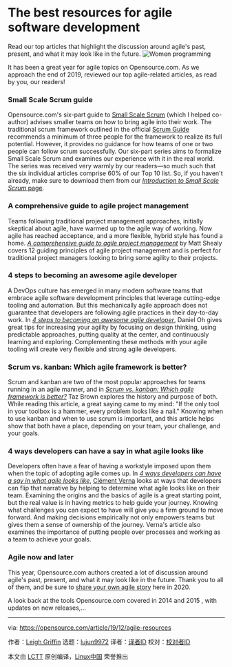 [#]: collector: (lujun9972)
[#]: translator: (algzjh)
[#]: reviewer: ( )
[#]: publisher: ( )
[#]: url: ( )
[#]: subject: (The best resources for agile software development)
[#]: via: (https://opensource.com/article/19/12/agile-resources)
[#]: author: (Leigh Griffin https://opensource.com/users/lgriffin)

The best resources for agile software development
======
Read our top articles that highlight the discussion around agile's past,
present, and what it may look like in the future.
![Women programming][1]

It has been a great year for agile topics on Opensource.com. As we approach the end of 2019, reviewed our top agile-related articles, as read by you, our readers!

### Small Scale Scrum guide

Opensource.com's six-part guide to [Small Scale Scrum][2] (which I helped co-author) advises smaller teams on how to bring agile into their work. The traditional scrum framework outlined in the official [Scrum Guide][3] recommends a minimum of three people for the framework to realize its full potential. However, it provides no guidance for how teams of one or two people can follow scrum successfully. Our six-part series aims to formalize Small Scale Scrum and examines our experience with it in the real world. The series was received very warmly by our readers—so much such that the six individual articles comprise 60% of our Top 10 list. So, if you haven't already, make sure to download them from our [_Introduction to Small Scale Scrum_ page][2].

### A comprehensive guide to agile project management

Teams following traditional project management approaches, initially skeptical about agile, have warmed up to the agile way of working. Now agile has reached acceptance, and a more flexible, hybrid style has found a home. [_A comprehensive guide to agile project management_][4] by Matt Shealy covers 12 guiding principles of agile project management and is perfect for traditional project managers looking to bring some agility to their projects.

### 4 steps to becoming an awesome agile developer

A DevOps culture has emerged in many modern software teams that embrace agile software development principles that leverage cutting-edge tooling and automation. But this mechanically agile approach does not guarantee that developers are following agile practices in their day-to-day work. In [_4 steps to becoming an awesome agile developer_][5], Daniel Oh gives great tips for increasing your agility by focusing on design thinking, using predictable approaches, putting quality at the center, and continuously learning and exploring. Complementing these methods with your agile tooling will create very flexible and strong agile developers.

### Scrum vs. kanban: Which agile framework is better?

Scrum and kanban are two of the most popular approaches for teams running in an agile manner, and in [_Scrum vs. kanban: Which agile framework is better?_][6] Taz Brown explores the history and purpose of both. While reading this article, a great saying came to my mind: "If the only tool in your toolbox is a hammer, every problem looks like a nail." Knowing when to use kanban and when to use scrum is important, and this article helps show that both have a place, depending on your team, your challenge, and your goals.

### 4 ways developers can have a say in what agile looks like

Developers often have a fear of having a workstyle imposed upon them when the topic of adopting agile comes up. In [_4 ways developers can have a say in what agile looks like_][7], [Clément Verna][8] looks at ways that developers can flip that narrative by helping to determine what agile looks like on their team. Examining the origins and the basics of agile is a great starting point, but the real value is in having metrics to help guide your journey. Knowing what challenges you can expect to have will give you a firm ground to move forward. And making decisions empirically not only empowers teams but gives them a sense of ownership of the journey. Verna's article also examines the importance of putting people over processes and working as a team to achieve your goals.

### Agile now and later

This year, Opensource.com authors created a lot of discussion around agile's past, present, and what it may look like in the future. Thank you to all of them, and be sure to [share your own agile story][9] here in 2020.

A look back at the tools Opensource.com covered in 2014 and 2015 , with updates on new releases,...

--------------------------------------------------------------------------------

via: https://opensource.com/article/19/12/agile-resources

作者：[Leigh Griffin][a]
选题：[lujun9972][b]
译者：[译者ID](https://github.com/译者ID)
校对：[校对者ID](https://github.com/校对者ID)

本文由 [LCTT](https://github.com/LCTT/TranslateProject) 原创编译，[Linux中国](https://linux.cn/) 荣誉推出

[a]: https://opensource.com/users/lgriffin
[b]: https://github.com/lujun9972
[1]: https://opensource.com/sites/default/files/styles/image-full-size/public/lead-images/collab-team-pair-programming-code-keyboard2.png?itok=WnKfsl-G (Women programming)
[2]: https://opensource.com/downloads/small-scale-scrum
[3]: https://scrumguides.org/scrum-guide.html
[4]: https://opensource.com/article/19/8/guide-agile-project-management
[5]: https://opensource.com/article/19/2/steps-agile-developer
[6]: https://opensource.com/article/19/8/scrum-vs-kanban
[7]: https://opensource.com/article/19/10/ways-developers-what-agile
[8]: https://twitter.com/clemsverna
[9]: https://opensource.com/how-submit-article
